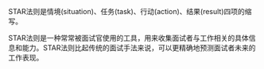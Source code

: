 STAR法则是情境(situation)、任务(task)、行动(action)、结果(result)四项的缩写。

STAR法则是一种常常被面试官使用的工具，用来收集面试者与工作相关的具体信息和能力。STAR法则比起传统的面试手法来说，可以更精确地预测面试者未来的工作表现。